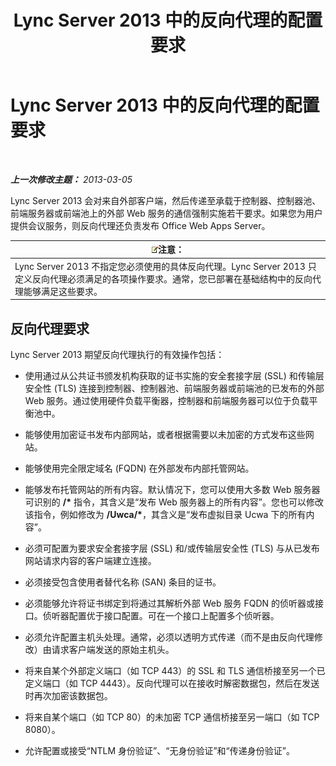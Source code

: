﻿---
title: Lync Server 2013 中的反向代理的配置要求
TOCTitle: Lync Server 2013 中的反向代理的配置要求
ms:assetid: c37d688a-28e4-4822-80cc-6add59c71052
ms:mtpsurl: https://technet.microsoft.com/zh-cn/library/JJ945651(v=OCS.15)
ms:contentKeyID: 52061114
ms.date: 05/19/2016
mtps_version: v=OCS.15
ms.translationtype: HT
---

# Lync Server 2013 中的反向代理的配置要求

 

_**上一次修改主题：** 2013-03-05_

Lync Server 2013 会对来自外部客户端，然后传递至承载于控制器、控制器池、前端服务器或前端池上的外部 Web 服务的通信强制实施若干要求。如果您为用户提供会议服务，则反向代理还负责发布 Office Web Apps Server。

<table>
<thead>
<tr class="header">
<th><img src="images/Dn783119.note(OCS.15).gif" title="note" alt="note" />注意：</th>
</tr>
</thead>
<tbody>
<tr class="odd">
<td>Lync Server 2013 不指定您必须使用的具体反向代理。Lync Server 2013 只定义反向代理必须满足的各项操作要求。通常，您已部署在基础结构中的反向代理能够满足这些要求。</td>
</tr>
</tbody>
</table>


## 反向代理要求

Lync Server 2013 期望反向代理执行的有效操作包括：

  - 使用通过从公共证书颁发机构获取的证书实施的安全套接字层 (SSL) 和传输层安全性 (TLS) 连接到控制器、控制器池、前端服务器或前端池的已发布的外部 Web 服务。通过使用硬件负载平衡器，控制器和前端服务器可以位于负载平衡池中。

  - 能够使用加密证书发布内部网站，或者根据需要以未加密的方式发布这些网站。

  - 能够使用完全限定域名 (FQDN) 在外部发布内部托管网站。

  - 能够发布托管网站的所有内容。默认情况下，您可以使用大多数 Web 服务器可识别的 **/\*** 指令，其含义是“发布 Web 服务器上的所有内容”。您也可以修改该指令，例如修改为 **/Uwca/\***，其含义是“发布虚拟目录 Ucwa 下的所有内容”。

  - 必须可配置为要求安全套接字层 (SSL) 和/或传输层安全性 (TLS) 与从已发布网站请求内容的客户端建立连接。

  - 必须接受包含使用者替代名称 (SAN) 条目的证书。

  - 必须能够允许将证书绑定到将通过其解析外部 Web 服务 FQDN 的侦听器或接口。侦听器配置优于接口配置。可在一个接口上配置多个侦听器。

  - 必须允许配置主机头处理。通常，必须以透明方式传递（而不是由反向代理修改）由请求客户端发送的原始主机头。

  - 将来自某个外部定义端口（如 TCP 443）的 SSL 和 TLS 通信桥接至另一个已定义端口（如 TCP 4443）。反向代理可以在接收时解密数据包，然后在发送时再次加密该数据包。

  - 将来自某个端口（如 TCP 80）的未加密 TCP 通信桥接至另一端口（如 TCP 8080）。

  - 允许配置或接受“NTLM 身份验证”、“无身份验证”和“传递身份验证”。

